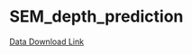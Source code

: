 # SEM_depth_prediction

<a href="https://drive.google.com/file/d/1fR1aTTQWz5unZmz_WN4IVIgpQ4xGbzdY/view?usp=sharing">Data Download Link</a>
